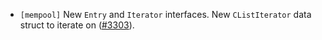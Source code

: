 - `[mempool]` New `Entry` and `Iterator` interfaces. New `CListIterator` data struct to iterate on
  ([\#3303](https://github.com/cometbft/cometbft/pull/3303)).
